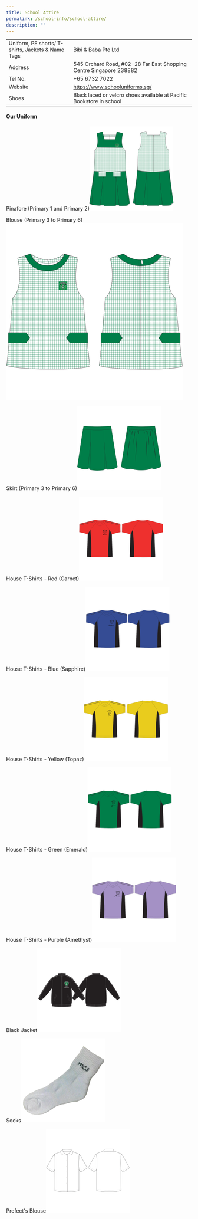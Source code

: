 ```yaml
---
title: School Attire
permalink: /school-info/school-attire/
description: ""
---
```

<table border="0">
<tbody>
<tr>
<td>Uniform, PE shorts/ T-shirts, Jackets &amp; Name Tags</td>
<td>Bibi & Baba Pte Ltd</td>
</tr>
<tr>
<td>Address</td>
<td>545 Orchard Road,
#02-28 Far East Shopping Centre
Singapore 238882</td>
</tr>
<tr>
<td>Tel No.</td>
<td>+65 6732 7022</td>
</tr>
<tr>
<td>Website</td>
<td><a href="https://www.schooluniforms.sg/" target="_blank" rel="noopener">https://www.schooluniforms.sg/</a></td>
</tr>

<tr>
<td>Shoes</td>
<td>Black laced or velcro shoes available at Pacific Bookstore in school</td>
</tr>
</tbody>
</table>
<h4>Our Uniform</h4>

Pinafore (Primary 1 and Primary 2)![](/images/Uniform%20(New)/pinafore.png)

Blouse (Primary 3 to Primary 6)![](/images/Uniform%20(New)/Blouse.png)

Skirt (Primary 3 to Primary 6)![](/images/Uniform%20(New)/MCS%20Skirt-228x228.png)

House T-Shirts - Red (Garnet)![](/images/Uniform%20(New)/MCS%20Red%20House%20T-Shirt-228x228.png)

House T-Shirts - Blue (Sapphire)![](/images/Uniform%20(New)/Blue.png)

House T-Shirts - Yellow (Topaz)![](/images/Uniform%20(New)/MCS%20Yellow%20Houset%20T-Shirt-228x228.png)

House T-Shirts - Green (Emerald)![](/images/Uniform%20(New)/MCS%20Green%20House%20T-Shirt-228x228.png)

House T-Shirts - Purple (Amethyst)![](/images/Uniform%20(New)/MCS%20Purple%20House%20T-Shirt-228x228.png)

Black Jacket![](/images/Uniform%20(New)/MCS%20Jacket-228x228.png)

Socks![](/images/Uniform%20(New)/MCS%20Socks-228x228.png)

Prefect's Blouse![](/images/Uniform%20(New)/NTPS%20Blouse%20(Resize)-228x228.png)



